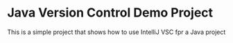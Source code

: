 # Java Version Control Demo Project

This is a simple project that shows how to use IntelliJ VSC fpr a Java project